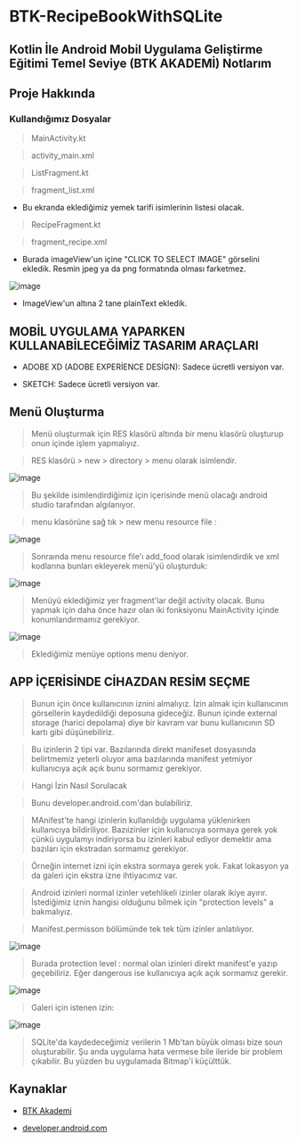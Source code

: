 # BTK-RecipeBookWithSQLite

## Kotlin İle Android Mobil Uygulama Geliştirme Eğitimi Temel Seviye (BTK AKADEMİ) Notlarım

## Proje Hakkında

### Kullandığımız Dosyalar

> MainActivity.kt

> activity_main.xml

> ListFragment.kt

> fragment_list.xml

- Bu ekranda eklediğimiz yemek tarifi isimlerinin listesi olacak.

> RecipeFragment.kt

> fragment_recipe.xml

- Burada imageView'un içine "CLICK TO SELECT IMAGE" görselini ekledik. Resmin jpeg ya da png formatında olması farketmez.

![image](https://user-images.githubusercontent.com/109730490/183310707-10673b6f-70b5-41aa-a51a-4325030cee5f.png)

- ImageView'un altına 2 tane plainText ekledik. 

## MOBİL UYGULAMA YAPARKEN KULLANABİLECEĞİMİZ TASARIM ARAÇLARI

- ADOBE XD (ADOBE EXPERİENCE DESİGN): Sadece ücretli versiyon var. 

- SKETCH: Sadece ücretli versiyon var.

## Menü Oluşturma

> Menü oluşturmak için RES klasörü altında bir menu klasörü oluşturup onun içinde işlem yapmalıyız. 

> RES klasörü > new > directory > menu olarak isimlendir.

![image](https://user-images.githubusercontent.com/109730490/183632707-8f845b16-5710-4e10-90d6-5d8e3fdf77aa.png)

> Bu şekilde isimlendirdiğimiz için içerisinde menü olacağı android studio tarafından algılanıyor. 

> menu klasörüne sağ tık > new menu resource file :

![image](https://user-images.githubusercontent.com/109730490/183633032-9643bd3c-c11e-47b2-ad5b-da1bcc70bb5f.png)

> Sonraında menu resource file'ı add_food olarak isimlendirdik ve xml kodlarına bunları ekleyerek menü'yü oluşturduk:

![image](https://user-images.githubusercontent.com/109730490/183633961-4291dd3b-6ca6-4dd8-90a8-f0b317a259dc.png)

> Menüyü eklediğimiz yer fragment'lar değil activity olacak. Bunu yapmak için daha önce hazır olan iki fonksiyonu MainActivity içinde konumlandırmamız gerekiyor. 

![image](https://user-images.githubusercontent.com/109730490/183638895-0aecd068-f3f9-4fe1-9600-fc992d471377.png)

> Eklediğimiz menüye options menu deniyor.

## APP İÇERİSİNDE CİHAZDAN RESİM SEÇME

> Bunun için önce kullanıcının iznini almalıyız. İzin almak için kullanıcının görsellerin kaydedildiği deposuna gideceğiz. Bunun içinde external storage (harici depolama) diye bir kavram var bunu kullanıcının SD kartı gibi düşünebiliriz. 

> Bu izinlerin 2 tipi var. Bazılarında direkt manifeset dosyasında belirtmemiz yeterli oluyor ama bazılarında manifest yetmiyor kullanıcıya açık açık bunu sormamız gerekiyor. 

> Hangi İzin Nasıl Sorulacak

> Bunu developer.android.com'dan bulabiliriz. 

> MAnifest'te hangi izinlerin kullanıldığı uygulama yüklenirken kullanıcıya bildiriliyor. Bazıizinler için kullanıcıya sormaya gerek yok çünkü uygulamyı indiriyorsa bu izinleri kabul ediyor demektir ama bazıları için ekstradan sormamız gerekiyor. 

> Örneğin internet izni için ekstra sormaya gerek yok. Fakat lokasyon ya da galeri için ekstra izne ihtiyacımız var. 

> Android izinleri normal izinler vetehlikeli izinler olarak ikiye ayırır. İstediğimiz iznin hangisi olduğunu bilmek için "protection levels" a bakmalıyız. 

> Manifest.permisson bölümünde tek tek tüm izinler anlatılıyor. 

![image](https://user-images.githubusercontent.com/109730490/183645371-af77fd99-3577-4a6e-a6d3-f07cb41b081b.png)

> Burada protection level : normal olan izinleri direkt manifest'e yazıp geçebiliriz. Eğer dangerous ise kullanıcıya açık açık sormamız gerekir. 

![image](https://user-images.githubusercontent.com/109730490/183645639-ea5a0c47-6f92-4e53-a692-6e95513d2a4e.png)

> Galeri için istenen izin:

![image](https://user-images.githubusercontent.com/109730490/183669618-521e11f3-85b3-47ef-aa93-861b06480b67.png)

> SQLite'da kaydedeceğimiz verilerin 1 Mb'tan büyük olması bize soun oluşturabilir. Şu anda uygulama hata vermese bile ileride bir problem çıkabilir. Bu yüzden bu uygulamada Bitmap'i küçülttük. 




## Kaynaklar

- [BTK Akademi](https://www.btkakademi.gov.tr/portal/course/kotlin-ile-android-mobil-uygulama-gelistirme-egitimi-temel-seviye-10274)

- [developer.android.com](https://developer.android.com/reference/android/Manifest.permission#INTERNET)
